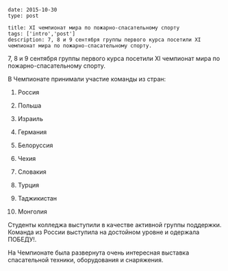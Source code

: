 ```
date: 2015-10-30
type: post

title: ХI чемпионат мира по пожарно-спасательному спорту
tags: ['intro','post']
description: 7, 8 и 9 сентября группы первого курса посетили ХI чемпионат мира по пожарно-спасательному спорту.
```

7, 8 и 9 сентября группы первого курса посетили ХI чемпионат мира по пожарно-спасательному спорту.

В Чемпионате принимали участие команды из стран:

1.	Россия

2.	Польша

3.	Израиль

4.	Германия

5.	Белоруссия

6.	Чехия

7.	Словакия

8.	Турция

9.	Таджикистан

10.	Монголия

Студенты колледжа выступили в качестве активной группы поддержки. Команда из России выступила на достойном уровне и одержала ПОБЕДУ!.

На Чемпионате была развернута очень интересная выставка спасательной техники, оборудования и снаряжения.
